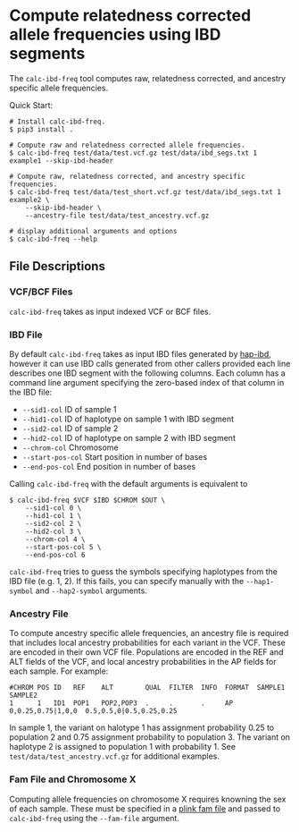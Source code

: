 # Compute relatedness corrected allele frequencies using IBD segments
The `calc-ibd-freq` tool computes raw, relatedness corrected, and ancestry
specific allele frequencies.

Quick Start:
```
# Install calc-ibd-freq.
$ pip3 install .

# Compute raw and relatedness corrected allele frequencies.
$ calc-ibd-freq test/data/test.vcf.gz test/data/ibd_segs.txt 1 example1 --skip-ibd-header

# Compute raw, relatedness corrected, and ancestry specific frequencies.
$ calc-ibd-freq test/data/test_short.vcf.gz test/data/ibd_segs.txt 1 example2 \
    --skip-ibd-header \
    --ancestry-file test/data/test_ancestry.vcf.gz

# display additional arguments and options
$ calc-ibd-freq --help
```

## File Descriptions

### VCF/BCF Files
`calc-ibd-freq` takes as input indexed VCF or BCF files.

### IBD File
By default `calc-ibd-freq` takes as input IBD files generated by 
[hap-ibd](https://github.com/browning-lab/hap-ibd), however it can use IBD
calls generated from other callers provided each line describes one IBD
segment with the following columns. Each column has a command line argument
specifying the zero-based index of that column in the IBD file:
* `--sid1-col` ID of sample 1
* `--hid1-col` ID of haplotype on sample 1 with IBD segment
* `--sid2-col` ID of sample 2
* `--hid2-col` ID of haplotype on sample 2 with IBD segment
* `--chrom-col` Chromosome
* `--start-pos-col` Start position in number of bases
* `--end-pos-col` End position in number of bases

Calling `calc-ibd-freq` with the default arguments is equivalent to
```
$ calc-ibd-freq $VCF $IBD $CHROM $OUT \
    --sid1-col 0 \
    --hid1-col 1 \
    --sid2-col 2 \
    --hid2-col 3 \
    --chrom-col 4 \
    --start-pos-col 5 \
    --end-pos-col 6
```

`calc-ibd-freq` tries to guess the symbols specifying haplotypes from the IBD
file (e.g. 1, 2). If this fails, you can specify manually with the
`--hap1-symbol` and `--hap2-symbol` arguments.

### Ancestry File
To compute ancestry specific allele frequencies, an ancestry file is required
that includes local ancestry probabilities for each variant in the VCF. These
are encoded in their own VCF file. Populations are encoded in the REF and ALT
fields of the VCF, and local ancestry probabilities in the AP fields for each
sample. For example:
```
#CHROM POS ID   REF    ALT        QUAL  FILTER  INFO  FORMAT  SAMPLE1            SAMPLE2
1      1   ID1  POP1   POP2,POP3  .     .       .     AP      0,0.25,0.75|1,0,0  0.5,0.5,0|0.5,0.25,0.25
```
In sample 1, the variant on halotype 1 has assignment probability 0.25 to
population 2 and  0.75 assignment probability to population 3. The variant
on haplotype 2 is assigned to population 1 with probability 1. See
`test/data/test_ancestry.vcf.gz` for additional examples.

### Fam File and Chromosome X
Computing allele frequencies on chromosome X requires knowning the sex of each
sample. These must be specified in a 
[plink fam file](https://www.cog-genomics.org/plink/1.9/formats#fam) and passed
to `calc-ibd-freq` using the `--fam-file` argument.
